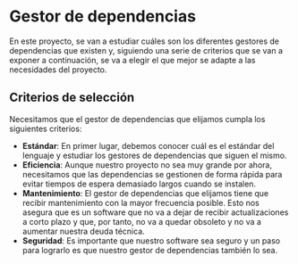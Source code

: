# Gestor de dependencias
En este proyecto, se van a estudiar cuáles son los diferentes gestores de dependencias que existen y, siguiendo una serie de criterios que se van a exponer a continuación, se va a elegir el que mejor se adapte a las necesidades del proyecto.
## Criterios de selección
Necesitamos que el gestor de dependencias que elijamos cumpla los siguientes criterios:
- **Estándar**: En primer lugar, debemos conocer cuál es el estándar del lenguaje y estudiar los gestores de dependencias que siguen el mismo.
- **Eficiencia**: Aunque nuestro proyecto no sea muy grande por ahora, necesitamos que las dependencias se gestionen de forma rápida para evitar tiempos de espera demasiado largos cuando se instalen.
- **Mantenimiento**: El gestor de dependencias que elijamos tiene que recibir mantenimiento con la mayor frecuencia posible. Esto nos asegura que es un software que no va a dejar de recibir actualizaciones a corto plazo y que, por tanto, no va a quedar obsoleto y no va a aumentar nuestra deuda técnica.
- **Seguridad**: Es importante que nuestro software sea seguro y un paso para lograrlo es que nuestro gestor de dependencias también lo sea.